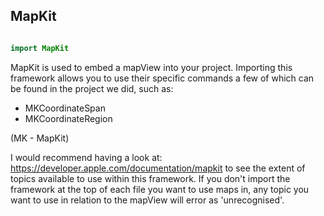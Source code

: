  ## MapKit 
 
```swift

import MapKit 

```

MapKit is used to embed a mapView into your project. Importing this framework allows you to use their specific commands a few of which can be found in the project we did, such as: 

+ MKCoordinateSpan
+ MKCoordinateRegion

(MK - MapKit) 

I would recommend having a look at: https://developer.apple.com/documentation/mapkit to see the extent of topics available to use within this framework. If you don't import the framework at the top of each file you want to use maps in, any topic you want to use in relation to the mapView will error as 'unrecognised'. 
